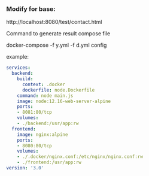 ### Modify for base:

http://localhost:8080/test/contact.html

Command to generate result compose file

docker-compose -f y.yml -f d.yml config

example:

```yaml
services:
  backend:
    build:
      context: .docker
      dockerfile: node.Dockerfile
    command: node main.js
    image: node:12.16-web-server-alpine
    ports:
    - 8081:80/tcp
    volumes:
    - ./backend:/usr/app:rw
  frontend:
    image: nginx:alpine
    ports:
    - 8080:80/tcp
    volumes:
    - ./.docker/nginx.conf:/etc/nginx/nginx.conf:rw
    - ./frontend:/usr/app:rw
version: '3.0'
```